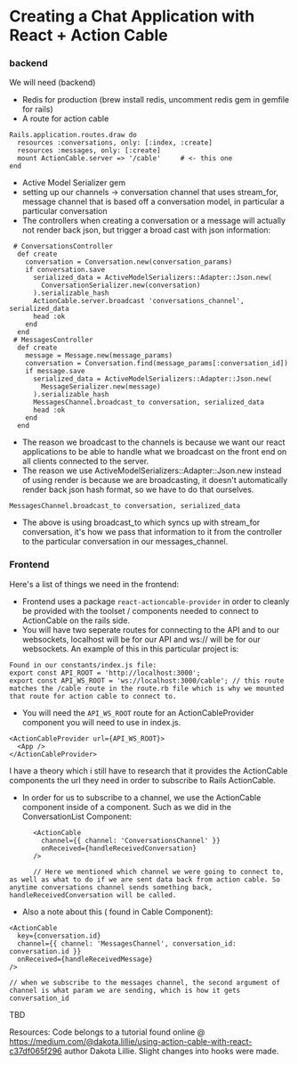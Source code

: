 # Creating a Chat Application with React + Action Cable

### backend

We will need (backend)

* Redis for production (brew install redis, uncomment redis gem in gemfile for rails)
* A route for action cable

```
Rails.application.routes.draw do
  resources :conversations, only: [:index, :create]
  resources :messages, only: [:create]
  mount ActionCable.server => '/cable'     # <- this one
end

```
* Active Model Serializer gem
* setting up our channels -> conversation channel that uses stream_for, message channel that is based off a conversation model, in particular a particular conversation
* The controllers when creating a conversation or a message will actually not render back json, but trigger a broad cast with json information:
```
 # ConversationsController
  def create
    conversation = Conversation.new(conversation_params)
    if conversation.save
      serialized_data = ActiveModelSerializers::Adapter::Json.new(
        ConversationSerializer.new(conversation)
      ).serializable_hash
      ActionCable.server.broadcast 'conversations_channel', serialized_data
      head :ok
    end
  end
 # MessagesController
  def create
    message = Message.new(message_params)
    conversation = Conversation.find(message_params[:conversation_id])
    if message.save
      serialized_data = ActiveModelSerializers::Adapter::Json.new(
        MessageSerializer.new(message)
      ).serializable_hash
      MessagesChannel.broadcast_to conversation, serialized_data
      head :ok
    end
  end 
```
* The reason we broadcast to the channels is because we want our react applications to be able to handle what we broadcast on the front end on all clients connected to the server.
* The reason we use ActiveModelSerializers::Adapter::Json.new instead of using render is because we are broadcasting, it doesn't automatically render back json hash format, so we have to do that ourselves.
```
MessagesChannel.broadcast_to conversation, serialized_data
```
* The above is using broadcast_to which syncs up with stream_for conversation, it's how we pass that information to it from the controller to the particular conversation in our messages_channel.

### Frontend

Here's a list of things we need in the frontend: 
* Frontend uses a package `react-actioncable-provider` in order to cleanly be provided with the toolset / components needed to connect to ActionCable on the rails side.
* You will have two seperate routes for connecting to the API and to our websockets, localhost will be for our API and ws:// will be for our websockets. An example of this in this particular project is:
```
Found in our constants/index.js file:
export const API_ROOT = 'http://localhost:3000';
export const API_WS_ROOT = 'ws://localhost:3000/cable'; // this route matches the /cable route in the route.rb file which is why we mounted that route for action cable to connect to.
```
* You will need the `API_WS_ROOT` route for an ActionCableProvider component you will need to use in index.js.
```
<ActionCableProvider url={API_WS_ROOT}>
  <App />
</ActionCableProvider>
```
I have a theory which i still have to research that it provides the ActionCable components the url they need in order to subscribe to Rails ActionCable.
* In order for us to subscribe to a channel, we use the ActionCable component inside of a component. Such as we did in the ConversationList Component:
```
      <ActionCable
        channel={{ channel: 'ConversationsChannel' }}
        onReceived={handleReceivedConversation}
      />

      // Here we mentioned which channel we were going to connect to, as well as what to do if we are sent data back from action cable. So anytime conversations channel sends something back, handleReceivedConversation will be called.
```
* Also a note about this ( found in Cable Component):
```
<ActionCable
  key={conversation.id}  
  channel={{ channel: 'MessagesChannel', conversation_id: conversation.id }}
  onReceived={handleReceivedMessage}
/>

// when we subscribe to the messages channel, the second argument of channel is what param we are sending, which is how it gets conversation_id
```
TBD


Resources:
Code belongs to a tutorial found online @ https://medium.com/@dakota.lillie/using-action-cable-with-react-c37df065f296 author Dakota Lillie. Slight changes into hooks were made.